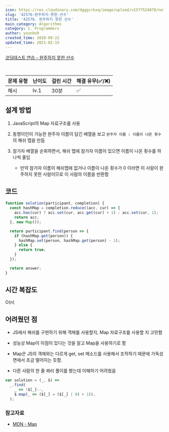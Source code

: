 ```yaml
---
icon: https://res.cloudinary.com/dgggcrkxq/image/upload/v1577524878/noticon/gzl7ru4i4vv3phyv34y3.png
slug: '42576-완주하지-못한-선수'
title: '42576. 완주하지 못한 선수'
main_category: Algorithms
category: 1. Programmers
author: younho9
created_time: 2020-09-22
updated_time: 2021-02-15
---
```


[코딩테스트 연습 - 완주하지 못한 선수](https://programmers.co.kr/learn/courses/30/lessons/42576)

<br />

| 문제 유형 | 난이도 | 걸린 시간 | 해결 유무(✅/❌) |
| --------- | ------ | --------- | ---------------- |
| 해시      | lv.1   | 30분      | ✅               |

## 설계 방법

1. JavaScript의 Map 자료구조를 사용

1. 동명이인이 가능한 완주자 이름이 담긴 배열을 보고 `완주자 이름 : 이름이 나온 횟수` 의 해쉬 맵을 만듬

1. 참가자 배열을 순회하면서, 해쉬 맵에 참가자 이름이 있으면 이름이 나온 횟수를 하나씩 줄임

   - 만약 참가자 이름이 해쉬맵에 없거나 이름이 나온 횟수가 0 이라면 이 사람이 완주하지 못한 사람이므로 이 사람의 이름을 반환함

## 코드

```javascript
function solution(participant, completion) {
  const hashMap = completion.reduce((acc, cur) => {
    acc.has(cur) ? acc.set(cur, acc.get(cur) + 1) : acc.set(cur, 1);
    return acc;
  }, new Map());

  return participant.find(person => {
    if (hashMap.get(person)) {
      hashMap.set(person, hashMap.get(person) - 1);
    } else {
      return true;
    }
  });

  return answer;
}
```

## 시간 복잡도

O(n)

## 어려웠던 점

- JS에서 해쉬를 구현하기 위해 객체를 사용할지, Map 자료구조를 사용할 지 고민함

- 성능상 Map이 이점이 있다는 것을 알고 Map을 사용하기로 함

- Map은 JS의 객체와는 다르게 get, set 메소드를 사용해서 조작하기 때문에 가독성 면에서 조금 떨어지는 듯함.

- 다른 사람의 한 줄 짜리 풀이를 봤는데 이해하기 어려웠음

```javascript
var solution = (_, $) =>
  _.find(
    _ => !$[_]--,
    $.map(_ => ($[_] = ($[_] | 0) + 1)),
  );
```

### 참고자료

- [MDN - Map](https://developer.mozilla.org/ko/docs/Web/JavaScript/Reference/Global_Objects/Map)
